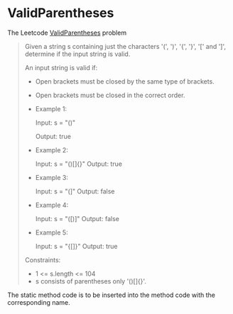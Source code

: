# ValidParentheses
The Leetcode [ValidParentheses](https://leetcode.com/problems/valid-parentheses/) problem
>Given a string s containing just the characters '(', ')', '{', '}', '[' and ']', determine if the input string is valid.
>
>An input string is valid if:
> - Open brackets must be closed by the same type of brackets.
> - Open brackets must be closed in the correct order.
>
> 
> - Example 1:
> 
>   Input: s = "()"
>
>   Output: true
>
>
> - Example 2:
>
>   Input: s = "()[]{}"
>   Output: true
>
>
> - Example 3:
>
>   Input: s = "(]"
>   Output: false
>
>
> - Example 4:
>
>   Input: s = "([)]"
>   Output: false
>
> 
> - Example 5:
>
>   Input: s = "{[]}"
>   Output: true
>
>Constraints:
> - 1 <= s.length <= 104
> - s consists of parentheses only '()[]{}'.

The static method code is to be inserted into the method code with the corresponding name.